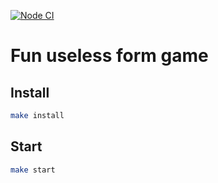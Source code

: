 [![Node CI](https://github.com/Fedinyak/auth-form-game/actions/workflows/nodejs.yml/badge.svg)](https://github.com/Fedinyak/auth-form-game/actions/workflows/nodejs.yml)

# Fun useless form game

## Install

```sh
make install
```

## Start

```sh
make start
```
